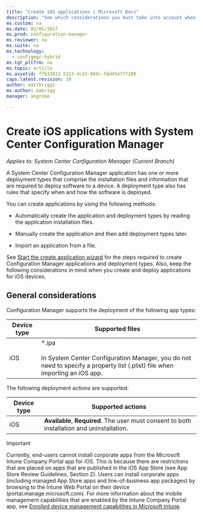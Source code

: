 ```yaml
---
title: "Create iOS applications | Microsoft Docs"
description: "See which considerations you must take into account when you create and deploy applications for iOS devices."
ms.custom: na
ms.date: 03/05/2017
ms.prod: configuration-manager
ms.reviewer: na
ms.suite: na
ms.technology:
  - configmgr-hybrid
ms.tgt_pltfrm: na
ms.topic: article
ms.assetid: ff633013-5313-4cd3-949c-56d45e777280
caps.latest.revision: 10
author: mattbriggs
ms.author: mabrigg
manager: angrobe

---
```

# Create iOS applications with System Center Configuration Manager

*Applies to: System Center Configuration Manager (Current Branch)*

A System Center Configuration Manager application has one or more deployment types that comprise the installation files and information that are required to deploy software to a device. A deployment type also has rules that specify when and how the software is deployed.  

 You can create applications by using the following methods:  

-   Automatically create the application and deployment types by reading the application installation files.  

-   Manually create the application and then add deployment types later.  

-   Import an application from a file.  

See [Start the create application wizard](../../apps/deploy-use/create-applications.md#start-the-create-application-wizard) for the steps required to create Configuration Manager applications and deployment types. Also, keep the following considerations in mind when you create and deploy applications for iOS devices.  

## General considerations  
 Configuration Manager supports the deployment of the following app types:  

|Device type|Supported files|  
|-----------------|---------------------|  
|iOS|*.ipa<br /><br /> In System Center Configuration Manager, you do not need to specify a property list (.plist) file when importing an iOS app.|  

 The following deployment actions are supported:  

|Device type|Supported actions|  
|-----------------|-----------------------|  
|iOS|**Available**, **Required**. The user must consent to both installation and uninstallation.

> [!IMPORTANT]  
>  Currently, end-users cannot install corporate apps from the Microsoft Intune Company Portal app for iOS. This is because there are restrictions that are placed on apps that are published in the iOS App Store (see App Store Review Guidelines, Section 2). Users can install corporate apps (including managed App Store apps and line-of-business app packages) by browsing to the Intune Web Portal on their device (portal.manage.microsoft.com). For more information about the mobile management capabilities that are enabled by the Intune Company Portal app, see [Enrolled device management capabilities in Microsoft Intune](https://technet.microsoft.com/library/dn600287.aspx).  
